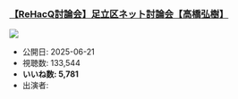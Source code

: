 ### [【ReHacQ討論会】足立区ネット討論会【高橋弘樹】](https://www.youtube.com/watch?v=GS1zjhTOge4)
[![](https://img.youtube.com/vi/GS1zjhTOge4/sddefault.jpg)](https://www.youtube.com/watch?v=GS1zjhTOge4)
-   公開日: 2025-06-21
-   視聴数: 133,544
-   **いいね数: 5,781**
-   出演者: 
